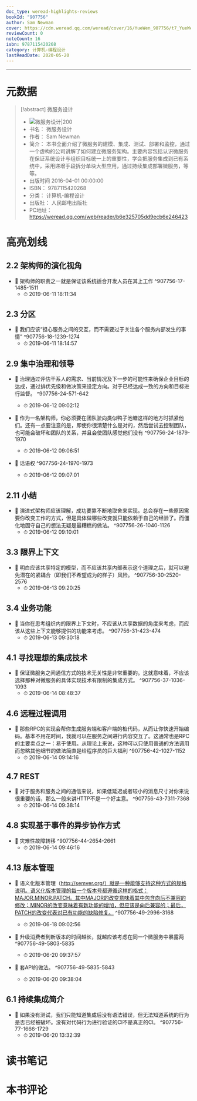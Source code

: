 ```yaml
---
doc_type: weread-highlights-reviews
bookId: "907756"
author: Sam Newman
cover: https://cdn.weread.qq.com/weread/cover/16/YueWen_907756/t7_YueWen_907756.jpg
reviewCount: 0
noteCount: 16
isbn: 9787115420268
category: 计算机-编程设计
lastReadDate: 2020-05-20
---
```


---
# 元数据
> [!abstract] 微服务设计
> - ![ 微服务设计|200](https://cdn.weread.qq.com/weread/cover/16/YueWen_907756/t7_YueWen_907756.jpg)
> - 书名： 微服务设计
> - 作者： Sam Newman
> - 简介： 本书全面介绍了微服务的建模、集成、测试、部署和监控，通过一个虚构的公司讲解了如何建立微服务架构。主要内容包括认识微服务在保证系统设计与组织目标统一上的重要性，学会把服务集成到已有系统中，采用递增手段拆分单块大型应用，通过持续集成部署微服务，等等。
> - 出版时间 2016-04-01 00:00:00
> - ISBN： 9787115420268
> - 分类： 计算机-编程设计
> - 出版社： 人民邮电出版社
> - PC地址：https://weread.qq.com/web/reader/b6e325705dd9ecb6e246423

# 高亮划线

## 2.2 架构师的演化视角


- 📌 架构师的职责之一就是保证该系统适合开发人员在其上工作  ^907756-17-1485-1511
    - ⏱ 2019-06-11 18:11:34 
## 2.3 分区


- 📌 我们应该“担心服务之间的交互，而不需要过于关注各个服务内部发生的事情”  ^907756-18-1239-1274
    - ⏱ 2019-06-11 18:14:57 
## 2.9 集中治理和领导


- 📌 治理通过评估干系人的需求、当前情况及下一步的可能性来确保企业目标的达成，通过排优先级和做决策来设定方向。对于已经达成一致的方向和目标进行监督。  ^907756-24-571-642
    - ⏱ 2019-06-12 09:02:12 

- 📌 作为一名架构师，你必须要在团队驶向类似鸭子池塘这样的地方时抓紧他们。还有一点要注意的是，即使你很清楚什么是对的，然后尝试去控制团队，也可能会破坏和团队的关系，并且会使团队感觉他们没有  ^907756-24-1879-1970
    - ⏱ 2019-06-12 09:06:51 

- 📌 话语权  ^907756-24-1970-1973
    - ⏱ 2019-06-12 09:07:01 
## 2.11 小结


- 📌 演进式架构师应该理解，成功要靠不断地取舍来实现。总会存在一些原因需要你改变工作的方式，但是具体做哪些改变就只能依赖于自己的经验了。而僵化地固守自己的想法无疑是最糟糕的做法。  ^907756-26-1040-1126
    - ⏱ 2019-06-12 09:10:01 
## 3.3 限界上下文


- 📌 明白应该共享特定的模型，而不应该共享内部表示这个道理之后，就可以避免潜在的紧耦合（即我们不希望成为的样子）风险。  ^907756-30-2520-2576
    - ⏱ 2019-06-13 09:20:25 
## 3.4 业务功能


- 📌 当你在思考组织内的限界上下文时，不应该从共享数据的角度来考虑，而应该从这些上下文能够提供的功能来考虑。  ^907756-31-423-474
    - ⏱ 2019-06-13 09:30:18 
## 4.1 寻找理想的集成技术


- 📌 保证微服务之间通信方式的技术无关性是非常重要的。这就意味着，不应该选择那种对微服务的具体实现技术有限制的集成方式。  ^907756-37-1036-1093
    - ⏱ 2019-06-14 08:48:37 
## 4.6 远程过程调用


- 📌 那些RPC的实现会帮你生成服务端和客户端的桩代码，从而让你快速开始编码。基本不用花时间，我就可以在服务之间进行内容交互了。这通常也是RPC的主要卖点之一：易于使用。从理论上来说，这种可以只使用普通的方法调用而忽略其他细节的做法简直是给程序员的巨大福利  ^907756-42-1027-1152
    - ⏱ 2019-06-14 09:14:16 
## 4.7 REST


- 📌 对于服务和服务之间的通信来说，如果低延迟或者较小的消息尺寸对你来说很重要的话，那么一般来讲HTTP不是一个好主意。  ^907756-43-7311-7368
    - ⏱ 2019-06-14 09:38:14 
## 4.8 实现基于事件的异步协作方式


- 📌 灾难性故障转移  ^907756-44-2654-2661
    - ⏱ 2019-06-14 09:46:16 
## 4.13 版本管理


- 📌 语义化版本管理（http://semver.org/）就是一种能够支持这种方式的规格说明。语义化版本管理的每一个版本号都遵循这样的格式：MAJOR.MINOR.PATCH。其中MAJOR的改变意味着其中包含向后不兼容的修改；MINOR的改变意味着有新功能的增加，但应该是向后兼容的；最后，PATCH的改变代表对已有功能的缺陷修复。  ^907756-49-2996-3168
    - ⏱ 2019-06-18 09:02:56 

- 📌 升级消费者到新版本的时间越长，就越应该考虑在同一个微服务中暴露两  ^907756-49-5803-5835
    - ⏱ 2019-06-20 09:37:57 

- 📌 套API的做法。  ^907756-49-5835-5843
    - ⏱ 2019-06-20 09:38:04 
## 6.1 持续集成简介


- 📌 如果没有测试，我们只能知道集成后没有语法错误，但无法知道系统的行为是否已经被破坏。没有对代码行为进行验证的CI不是真正的CI。  ^907756-77-1666-1729
    - ⏱ 2019-06-20 13:32:39 
# 读书笔记

# 本书评论
